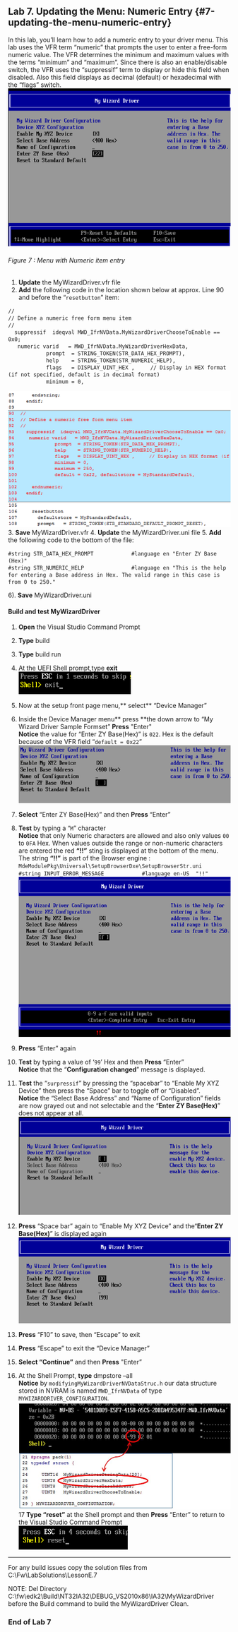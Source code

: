 <!--- @file
 file

Copyright (c) 2018, Intel Corporation. All rights reserved.<BR>

Redistribution and use in source (original document form) and 'compiled'
forms (converted to PDF, epub, HTML and other formats) with or without
modification, are permitted provided that the following conditions are met:

1) Redistributions of source code (original document form) must retain the
above copyright notice, this list of conditions and the following
disclaimer as the first lines of this file unmodified.

2) Redistributions in compiled form (transformed to other DTDs, converted to
PDF, epub, HTML and other formats) must reproduce the above copyright
notice, this list of conditions and the following disclaimer in the
documentation and/or other materials provided with the distribution.

THIS DOCUMENTATION IS PROVIDED BY TIANOCORE PROJECT "AS IS" AND ANY EXPRESS OR
IMPLIED WARRANTIES, INCLUDING, BUT NOT LIMITED TO, THE IMPLIED WARRANTIES OF
MERCHANTABILITY AND FITNESS FOR A PARTICULAR PURPOSE ARE DISCLAIMED. IN NO
EVENT SHALL TIANOCORE PROJECT BE LIABLE FOR ANY DIRECT, INDIRECT, INCIDENTAL,
SPECIAL, EXEMPLARY, OR CONSEQUENTIAL DAMAGES (INCLUDING, BUT NOT LIMITED TO,
PROCUREMENT OF SUBSTITUTE GOODS OR SERVICES; LOSS OF USE, DATA, OR PROFITS;
OR BUSINESS INTERRUPTION) HOWEVER CAUSED AND ON ANY THEORY OF LIABILITY,
WHETHER IN CONTRACT, STRICT LIABILITY, OR TORT (INCLUDING NEGLIGENCE OR
OTHERWISE) ARISING IN ANY WAY OUT OF THE USE OF THIS DOCUMENTATION, EVEN IF
ADVISED OF THE POSSIBILITY OF SUCH DAMAGE.

-->
## Lab 7\. Updating the Menu: Numeric Entry {#7-updating-the-menu-numeric-entry}

In this lab, you’ll learn how to add a numeric entry to your driver menu. This lab uses the VFR term “numeric” that prompts the user to enter a free-form numeric value. The VFR determines the minimum and maximum values with the terms “minimum” and “maximum”. Since there is also an enable/disable switch, the VFR uses the “suppressif” term to display or hide this field when disabled. Also this field displays as decimal (default) or hexadecimal with the “flags” switch.
![](/media/image68.png)
###### Figure 7 : Menu with Numeric item entry

1. **Update** the MyWizardDriver.vfr file 
2.  **Add** the following code in the location shown below at approx. Line 90 and before the “`resetbutton`” item: 
```
//
// Define a numeric free form menu item 
//
  suppressif  ideqval MWD_IfrNVData.MyWizardDriverChooseToEnable == 0x0;
   numeric varid   = MWD_IfrNVData.MyWizardDriverHexData,                          
            prompt  = STRING_TOKEN(STR_DATA_HEX_PROMPT),
            help    = STRING_TOKEN(STR_NUMERIC_HELP),
            flags   = DISPLAY_UINT_HEX ,     // Display in HEX format (if not specified, default is in decimal format)
            minimum = 0,
```
![](/media/image69.png)
3. **Save** MyWizardDriver.vfr 
4. **Update** the MyWizardDriver.uni file 
5. **Add** the following code to the bottom of the file:

```
#string STR_DATA_HEX_PROMPT            #language en "Enter ZY Base (Hex)"
#string STR_NUMERIC_HELP               #language en "This is the help for entering a Base address in Hex. The valid range in this case is from 0 to 250."

```
6).  **Save** MyWizardDriver.uni 


#### Build and test MyWizardDriver

1. **Open** the Visual Studio Command Prompt
2. **Type** build
3. **Type** build run
4. At the UEFI Shell prompt,type **exit**<br>
![](/media/image46.png)
5. Now at the setup front page menu,** select** “Device Manager”
6. Inside the Device Manager menu** press **the down arrow to “My Wizard Driver Sample Formset” **Press** "Enter"<br>
**Notice** the value for “Enter ZY Base(Hex)” is `022`.  Hex is the default because of the VFR field “`default = 0x22`”
![](/media/image70.png)
7. **Select** “Enter ZY Base(Hex)”  and then **Press** “Enter” 
8. **Test** by typing a “`M`” character<br>
**Notice** that only Numeric characters are allowed and also only values `00` to `0FA` Hex. When values outside the range or non-numeric characters are entered the red **“!!”** sting is displayed at the bottom of the menu. <br>
The string **“!!”** is part of the Browser engine : `MdeModulePkg\Universal\SetupBrowserDxe\SetupBrowserStr.uni`<BR>
`#string INPUT_ERROR_MESSAGE            #language en-US  "!!"`
![](/media/image71.png)

9. **Press** “Enter” again 
10. **Test** by typing a value of ‘`99`’ Hex  and then **Press** “Enter” <br>
**Notice** that the “**Configuration changed**” message is displayed.
11. **Test** the “`surpressif`” by pressing the “spacebar” to “Enable My XYZ Device” then press the “Space” bar to toggle off or “Disabled”. <br>
**Notice** the “Select Base Address” and “Name of Configuration” fields are now grayed out and not selectable and the “**Enter ZY Base(Hex)**” does not appear at all. 
![](/media/image72.png)
12. **Press** “Space bar” again to “Enable My XYZ Device” and the“**Enter ZY Base(Hex)**” is displayed again
![](/media/image73.png)
13. **Press** “F10”  to save, then “Escape” to exit
14. **Press** “Escape” to exit the “Device Manager” 
15. **Select “**Continue**”** and then **Press** "Enter”
16. At the Shell Prompt, **type** dmpstore –all <br>
**Notice** by `modifyingMyWizardDriverNVDataStruc.h` our data structure stored in NVRAM is named `MWD_IfrNVData` of type `MYWIZARDDRIVER_CONFIGURATION`. 
![](/assets/image74_75.JPG)
17 **Type “reset”** at the Shell prompt and then **Press** “Enter” to return to the Visual Studio Command Prompt <br>
![](/media/image25.png)

---

For any build issues copy the solution files from C:\Fw\LabSolutions\LessonE.7

NOTE: Del Directory C:\fw\edk2\Build\NT32IA32\DEBUG_VS2010x86\IA32\MyWizardDriver before the Build command to build the MyWizardDriver Clean.

### End of Lab 7
